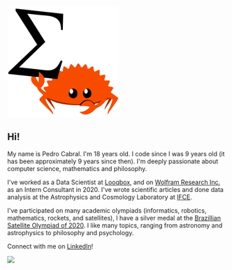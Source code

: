 <img src="https://raw.githubusercontent.com/mathrs/mathrs/master/logo.png" width="256px" height="256px">

## Hi!

My name is Pedro Cabral. I'm 18 years old. I code since I was 9 years old (it has been approximately 9 years since then). I'm deeply passionate about computer science, mathematics and philosophy.

I've worked as a Data Scientist at [Looqbox](https://www.looqbox.com/en), and on [Wolfram Research Inc.](https://wolfram.com) as an Intern Consultant in 2020. I've wrote scientific articles and done data analysis at the Astrophysics and Cosmology Laboratory at [IFCE](https://ifce.edu.br).

I've participated on many academic olympiads (informatics, robotics, mathematics, rockets, and satellites), I have a silver medal at the [Brazillian Satellite Olympiad of 2020](https://obsat.org.br/). I like many topics, ranging from astronomy and astrophysics to philosophy and psychology.

Connect with me on [LinkedIn](https://www.linkedin.com/in/pedrogomescabral)!

<img src="https://www.codewars.com/users/cabralski/badges/large">
